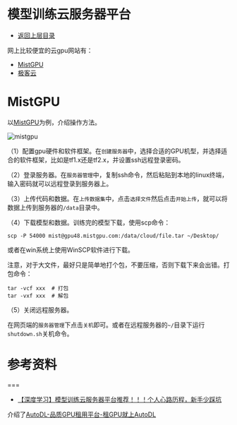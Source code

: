 # 模型训练云服务器平台


* [返回上层目录](../machine-learning-framework.md)



网上比较便宜的云gpu网站有：

- [MistGPU](https://mistgpu.com/user/)
- [极客云](https://www.jikecloud.net/)

# MistGPU

以[MistGPU](https://mistgpu.com/user/)为例，介绍操作方法。

![mistgpu](docs/machine-learning-framework/tensorflow/tools/gpu/pic/mistgpu.jpg)

（1）配置gpu硬件和软件框架。在`创建服务器`中，选择合适的GPU机型，并选择适合的软件框架，比如是tf1.x还是tf2.x，并设置ssh远程登录密码。

（2）登录服务器。在`服务器管理`中，复制ssh命令，然后粘贴到本地的linux终端，输入密码就可以远程登录到服务器上。

（3）上传代码和数据。在`上传数据集`中，点击`选择文件`然后点击`开始上传`，就可以将数据上传到服务器的`/data`目录中。

（4）下载模型和数据。训练完的模型下载，使用scp命令：

```shell
scp -P 54000 mist@gpu48.mistgpu.com:/data/cloud/file.tar ~/Desktop/
```

或者在win系统上使用WinSCP软件进行下载。

注意，对于大文件，最好只是简单地打个包，不要压缩，否则下载下来会出错。打包命令：

```shell
tar -vcf xxx  # 打包
tar -vxf xxx  # 解包
```

（5）关闭远程服务器。

在网页端的`服务器管理`下点击`关机`即可。或者在远程服务器的`~/`目录下运行`shutdown.sh`关机命令。



# 参考资料



===

* [【深度学习】模型训练云服务器平台推荐！！！个人心路历程，新手少踩坑](https://zhuanlan.zhihu.com/p/597476907)

介绍了[AutoDL-品质GPU租用平台-租GPU就上AutoDL](https://www.autodl.com/register?code=cd8a7443-6fc2-4ec4-b88a-da35fb2ac603)